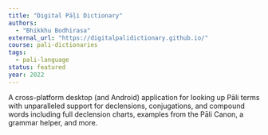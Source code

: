 ```yaml
---
title: "Digital Pāḷi Dictionary"
authors:
  - "Bhikkhu Bodhirasa"
external_url: "https://digitalpalidictionary.github.io/"
course: pali-dictionaries
tags:
  - pali-language
status: featured
year: 2022
---
```


A cross-platform desktop (and Android) application for looking up Pāli terms with unparalleled support for declensions, conjugations, and compound words including full declension charts, examples from the Pāli Canon, a grammar helper, and more.
